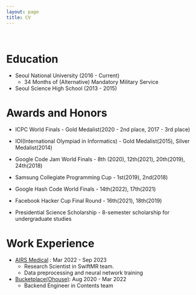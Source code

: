 ```yaml
---
layout: page
title: CV
---
```


<br/>

# Education
- Seoul National University (2016 - Current)
  - 34 Months of (Alternative) Mandatory Military Service
- Seoul Science High School (2013 - 2015)

# Awards and Honors

- ICPC World Finals - Gold Medalist(2020 - 2nd place, 2017 - 3rd place)
- IOI(International Olympiad in Informatics) - Gold Medalist(2015), Silver Medalist(2014)

- Google Code Jam World Finals - 8th (2020), 12th(2021), 20th(2019), 24th(2018)
- Samsung Collegiate Programming Cup - 1st(2019), 2nd(2018)
- Google Hash Code World Finals - 14th(2022), 17th(2021)
- Facebook Hacker Cup Final Round - 16th(2021), 18th(2019)

- Presidential Science Scholarship - 8-semester scholarship for undergraduate studies

# Work Experience

- [AIRS Medical](https://airsmed.com/) : Mar 2022 - Sep 2023
  - Research Scientist in SwiftMR team. 
  - Data preprocessing and neural network training
- [Bucketplace(Ohouse)](https://www.bucketplace.com/): Aug 2020 - Mar 2022
  - Backend Engineer in Contents team